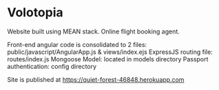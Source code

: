 # Volotopia
Website built using MEAN stack.  Online flight booking agent.

Front-end angular code is consolidated to 2 files: public/javascript/AngularApp.js & views/index.ejs
ExpressJS routing file: routes/index.js
Mongoose Model: located in models directory
Passport authentication: config directory

Site is published at https://quiet-forest-46848.herokuapp.com

